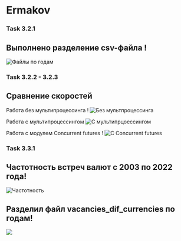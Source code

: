 # Ermakov

### Task 3.2.1

## Выполнено разделение csv-файла !

![Файлы по годам](https://i.ibb.co/QFSkpJS/photo-2022-12-26-12-58-55.jpg)

### Task 3.2.2 - 3.2.3

## Сравнение скоростей
Работа без мультипроцессинга ! 
![Без мультпроцессинга](https://i.ibb.co/XZPv1bb/1.jpg)

Работа с мультипроцессингом
![С мультипрцоессингом](https://i.ibb.co/hFHNCJH/2.jpg)

Работа с модулем Concurrent futures ! 
![С Concurrent futures](https://i.ibb.co/f4L3GKw/3.jpg)

### Task 3.3.1

## Частотность встреч валют с 2003 по 2022 года! 

![Частотность](https://i.ibb.co/NxXKqZh/4.jpg)

## Разделил файл vacancies_dif_currencies по годам! 
![](https://i.ibb.co/QNzF00P/5.jpg)
